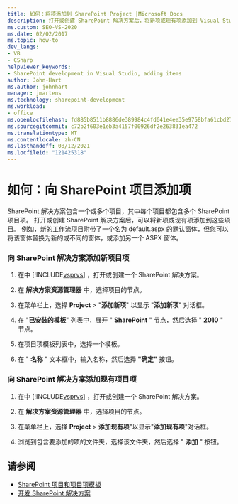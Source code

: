 ```yaml
---
title: 如何：将项添加到 SharePoint Project |Microsoft Docs
description: 打开或创建 SharePoint 解决方案后，将新项或现有项添加到 Visual Studio 中的 SharePoint 项目。
ms.custom: SEO-VS-2020
ms.date: 02/02/2017
ms.topic: how-to
dev_langs:
- VB
- CSharp
helpviewer_keywords:
- SharePoint development in Visual Studio, adding items
author: John-Hart
ms.author: johnhart
manager: jmartens
ms.technology: sharepoint-development
ms.workload:
- office
ms.openlocfilehash: fd885b8511b8886de389984c4fd641e4ee35e9758bfa61cbd274fb7081171e75
ms.sourcegitcommit: c72b2f603e1eb3a4157f00926df2e263831ea472
ms.translationtype: MT
ms.contentlocale: zh-CN
ms.lasthandoff: 08/12/2021
ms.locfileid: "121425318"
---
```

# <a name="how-to-add-items-to-a-sharepoint-project"></a>如何：向 SharePoint 项目添加项
  SharePoint 解决方案包含一个或多个项目，其中每个项目都包含多个 SharePoint 项目项。 打开或创建 SharePoint 解决方案后，可以将新项或现有项添加到这些项目。 例如，新的工作流项目附带了一个名为 default.aspx 的默认窗体，但您可以将该窗体替换为新的或不同的窗体，或添加另一个 ASPX 窗体。

### <a name="to-add-a-new-project-item-to-a-sharepoint-solution"></a>向 SharePoint 解决方案添加新项目项

1. 在中 [!INCLUDE[vsprvs](../sharepoint/includes/vsprvs-md.md)] ，打开或创建一个 SharePoint 解决方案。

2. 在 **解决方案资源管理器** 中，选择项目的节点。

3. 在菜单栏上，选择 **Project**  >  "**添加新项**" 以显示 "**添加新项**" 对话框。

4. 在 "**已安装的模板**" 列表中，展开 " **SharePoint** " 节点，然后选择 " **2010** " 节点。

5. 在项目项模板列表中，选择一个模板。

6. 在 " **名称** " 文本框中，输入名称，然后选择 **"确定"** 按钮。

### <a name="to-add-an-existing-project-item-to-a-sharepoint-solution"></a>向 SharePoint 解决方案添加现有项目项

1. 在中 [!INCLUDE[vsprvs](../sharepoint/includes/vsprvs-md.md)] ，打开或创建一个 SharePoint 解决方案。

2. 在 **解决方案资源管理器** 中，选择项目的节点。

3. 在菜单栏上，选择 **Project**  >  **添加现有项**"以显示"**添加现有项**"对话框。

4. 浏览到包含要添加的项的文件夹，选择该文件夹，然后选择 " **添加** " 按钮。

## <a name="see-also"></a>请参阅
- [SharePoint 项目和项目项模板](../sharepoint/sharepoint-project-and-project-item-templates.md)
- [开发 SharePoint 解决方案](../sharepoint/developing-sharepoint-solutions.md)
